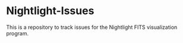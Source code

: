 # Nightlight-Issues
This is a repository to track issues for the Nightlight FITS visualization program.
